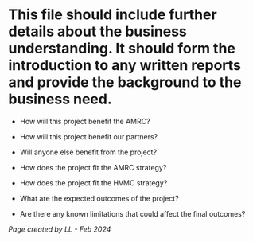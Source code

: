 # This file should include further details about the business understanding. It should form the introduction to any written reports and provide the background to the business need. 

* How will this project benefit the AMRC? 

* How will this project benefit our partners? 

* Will anyone else benefit from the project? 

* How does the project fit the AMRC strategy? 

* How does the project fit the HVMC strategy? 

* What are the expected outcomes of the project? 

* Are there any known limitations that could affect the final outcomes? 

 *Page created by LL - Feb 2024*